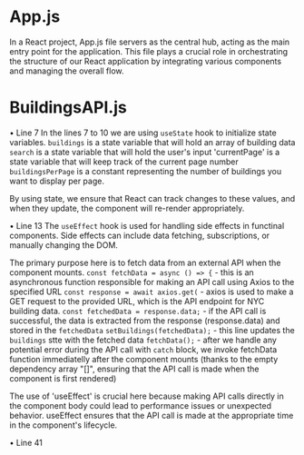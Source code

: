 # App.js 

In a React project, App.js file servers as the central hub, acting as the main entry point for the application. This file plays a crucial role in orchestrating the structure of our React application by integrating various components and managing the overall flow. 

# BuildingsAPI.js

• Line 7
In the lines 7 to 10 we are using `useState` hook to initialize state variables. 
`buildings` is a state variable that will hold an array of building data
`search` is a state variable that will hold the user's input 
'currentPage' is a state variable that will keep track of the current page number
`buildingsPerPage` is a constant representing the number of buildings you want to display per page. 

By using state, we ensure that React can track changes to these values, and when they update, the component will re-render appropriately. 

• Line 13
The `useEffect` hook is used for handling side effects in functinal components. Side effects can include data fetching, subscriptions, or manually changing the DOM. 

The primary purpose here is to fetch data from an external API when the component mounts. 
`const fetchData = async () => {` - this is an asynchronous function responsible for making an API call using Axios to the specified URL 
`const response = await axios.get(` - axios is used to make a GET request to the provided URL, which is the API endpoint for NYC building data. 
`const fetchedData = response.data;` - if the API call is successful, the data is extracted from the response (response.data) and stored in the `fetchedData`
`setBuildings(fetchedData);` - this line updates the `buildings` stte with the fetched data 
`fetchData();` - after we handle any potential error during the API call with `catch` block, we invoke fetchData function immediatelly after the component mounts (thanks to the empty dependency array "[]", ensuring that the API call is made when the component is first rendered)

The use of 'useEffect' is crucial here because making API calls directly in the component body could lead to performance issues or unexpected behavior. useEffect ensures that the API call is made at the appropriate time in the component's lifecycle. 

• Line 41
